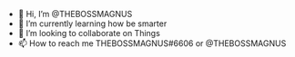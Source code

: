 - 👋 Hi, I’m @THEBOSSMAGNUS
- 🌱 I’m currently learning how be smarter
- 💞️ I’m looking to collaborate on Things
- 📫 How to reach me THEBOSSMAGNUS#6606 or @THEBOSSMAGNUS

<!---
THEBOSSMAGNUS/THEBOSSMAGNUS is a ✨ special ✨ repository because its `README.md` (this file) appears on your GitHub profile.
You can click the Preview link to take a look at your changes.
--->
